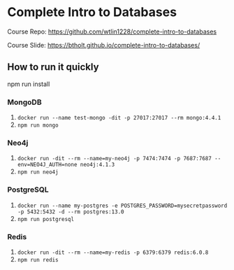 # Complete Intro to Databases

Course Repo: https://github.com/wtlin1228/complete-intro-to-databases

Course Slide: https://btholt.github.io/complete-intro-to-databases/

## How to run it quickly

npm run install

### MongoDB

1. `docker run --name test-mongo -dit -p 27017:27017 --rm mongo:4.4.1`
2. `npm run mongo`

### Neo4j

1. `docker run -dit --rm --name=my-neo4j -p 7474:7474 -p 7687:7687 --env=NEO4J_AUTH=none neo4j:4.1.3`
2. `npm run neo4j`

### PostgreSQL

1. `docker run --name my-postgres -e POSTGRES_PASSWORD=mysecretpassword -p 5432:5432 -d --rm postgres:13.0`
2. `npm run postgresql`

### Redis

1. `docker run -dit --rm --name=my-redis -p 6379:6379 redis:6.0.8`
2. `npm run redis`
